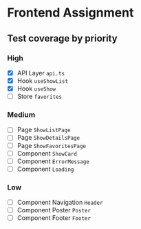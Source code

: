 # Frontend Assignment

## Test coverage by priority

### High

- [x] API Layer `api.ts`
- [x] Hook `useShowList`
- [x] Hook `useShow`
- [ ] Store `favorites`

### Medium

- [ ] Page `ShowListPage`
- [ ] Page `ShowDetailsPage`
- [ ] Page `ShowFavoritesPage`
- [ ] Component `ShowCard`
- [ ] Component `ErrorMessage`
- [ ] Component `Loading`

### Low

- [ ] Component Navigation `Header`
- [ ] Component Poster `Poster`
- [ ] Component Footer `Footer`
